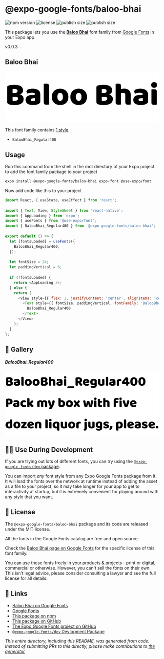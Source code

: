 # @expo-google-fonts/baloo-bhai

![npm version](https://flat.badgen.net/npm/v/@expo-google-fonts/baloo-bhai)
![license](https://flat.badgen.net/github/license/expo/google-fonts)
![publish size](https://flat.badgen.net/packagephobia/install/@expo-google-fonts/baloo-bhai)
![publish size](https://flat.badgen.net/packagephobia/publish/@expo-google-fonts/baloo-bhai)

This package lets you use the [**Baloo Bhai**](https://fonts.google.com/specimen/Baloo+Bhai) font family from [Google Fonts](https://fonts.google.com/) in your Expo app.

v0.0.3

## Baloo Bhai

![Baloo Bhai](./font-family.png)

This font family contains [1 style](#-gallery).

- `BalooBhai_Regular400`

## Usage

Run this command from the shell in the root directory of your Expo project to add the font family package to your project
```sh
expo install @expo-google-fonts/baloo-bhai expo-font @use-expo/font
```

Now add code like this to your project
```js
import React, { useState, useEffect } from 'react';

import { Text, View, StyleSheet } from 'react-native';
import { AppLoading } from 'expo';
import { useFonts } from '@use-expo/font';
import { BalooBhai_Regular400 } from '@expo-google-fonts/baloo-bhai';

export default () => {
  let [fontsLoaded] = useFonts({
    BalooBhai_Regular400,
  });

  let fontSize = 24;
  let paddingVertical = 6;

  if (!fontsLoaded) {
    return <AppLoading />;
  } else {
    return (
      <View style={{ flex: 1, justifyContent: 'center', alignItems: 'center' }}>
        <Text style={{ fontSize, paddingVertical, fontFamily: 'BalooBhai_Regular400' }}>
          BalooBhai_Regular400
        </Text>
      </View>
    );
  }
};

```

## 🔡 Gallery

##### BalooBhai_Regular400
![BalooBhai_Regular400](./678bfe33602fe168ee8732abcdc1ea3a454798cd99cb4f81f7e9d16581a7e2ed.ttf.png)


## 👩‍💻 Use During Development

If you are trying out lots of different fonts, you can try using the [`@expo-google-fonts/dev` package](https://github.com/expo/google-fonts/tree/master/font-packages/dev#readme).

You can import *any* font style from any Expo Google Fonts package from it. It will load the fonts
over the network at runtime instead of adding the asset as a file to your project, so it may take longer
for your app to get to interactivity at startup, but it is extremely convenient
for playing around with any style that you want.

## 📖 License

The `@expo-google-fonts/baloo-bhai` package and its code are released under the MIT license.

All the fonts in the Google Fonts catalog are free and open source.

Check the [Baloo Bhai page on Google Fonts](https://fonts.google.com/specimen/Baloo+Bhai) for the specific license of this font family.

You can use these fonts freely in your products & projects - print or digital, commercial or otherwise. However, you can't sell the fonts on their own. This isn't legal advice, please consider consulting a lawyer and see the full license for all details.

## 🔗 Links

- [Baloo Bhai on Google Fonts](https://fonts.google.com/specimen/Baloo+Bhai)
- [Google Fonts](https://fonts.google.com/)
- [This package on npm](https://www.npmjs.com/package/@expo-google-fonts/baloo-bhai)
- [This package on GitHub](https://github.com/expo/google-fonts/tree/master/font-packages/baloo-bhai)
- [The Expo Google Fonts project on GitHub](https://github.com/expo/google-fonts)
- [`@expo-google-fonts/dev` Devlopment Package](https://github.com/expo/google-fonts/tree/master/font-packages/dev)


*This entire directory, including this README, was generated from code. Instead of submitting PRs to this directly, please make contributions to [the generator](https://github.com/expo/google-fonts/tree/master/packages/generator)*
